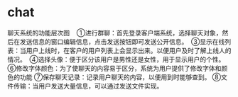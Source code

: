 # chat
聊天系统的功能层次图  
  ①进行群聊：首先登录客户端系统，选择聊天对象，然后在发送信息的窗口编辑信息，点击发送按钮即可发送公开信息。  ③显示在线列表：当用户上线时，在客户的用户列表上会显示出来。以便用户及时了解上线人的情况。  ④选择头像：便于区分该用户是男性还是女性，用于显示用户的个性。⑥修改字体颜色：为了使聊天的内容易于区分，系统为用户提供了修改字体和颜色的功能 ⑦保存聊天记录：记录用户聊天的内容，以便用到时能够查到。 ⑧文件传输：当用户发送大量信息，可以通过发送文件实现。
